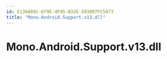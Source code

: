 ```yaml
---
id: E136A89C-EF9E-4F95-B32E-503897FC5073
title: "Mono.Android.Support.v13.dll"
---
```


# Mono.Android.Support.v13.dll
